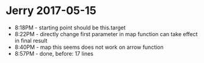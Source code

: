 # Jerry 2017-05-15 
* 8:18PM - starting point should be this.target
* 8:22PM - directly change first parameter in map function can take effect in final result
* 8:40PM - map this seems does not work on arrow function
* 8:57PM - done, before: 17 lines
